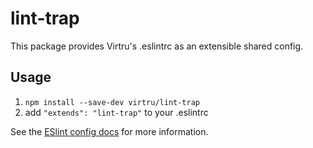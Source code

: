 # lint-trap

This package provides Virtru's .eslintrc as an extensible shared config.

## Usage

1. `npm install --save-dev virtru/lint-trap`
2. add `"extends": "lint-trap"` to your .eslintrc

See the [ESlint config docs](http://eslint.org/docs/user-guide/configuring#extending-configuration-files)
for more information.
